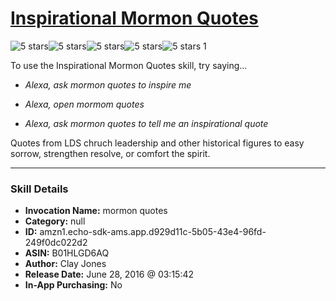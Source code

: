 # [Inspirational Mormon Quotes](http://alexa.amazon.com/#skills/amzn1.echo-sdk-ams.app.d929d11c-5b05-43e4-96fd-249f0dc022d2)
![5 stars](../../images/ic_star_black_18dp_1x.png)![5 stars](../../images/ic_star_black_18dp_1x.png)![5 stars](../../images/ic_star_black_18dp_1x.png)![5 stars](../../images/ic_star_black_18dp_1x.png)![5 stars](../../images/ic_star_black_18dp_1x.png) 1

To use the Inspirational Mormon Quotes skill, try saying...

* *Alexa, ask mormon quotes to inspire me*

* *Alexa, open mormom quotes*

* *Alexa, ask mormon quotes to tell me an inspirational quote*

Quotes from LDS chruch leadership and other historical figures to easy sorrow, strengthen resolve, or comfort the spirit.

***

### Skill Details

* **Invocation Name:** mormon quotes
* **Category:** null
* **ID:** amzn1.echo-sdk-ams.app.d929d11c-5b05-43e4-96fd-249f0dc022d2
* **ASIN:** B01HLGD6AQ
* **Author:** Clay Jones
* **Release Date:** June 28, 2016 @ 03:15:42
* **In-App Purchasing:** No
